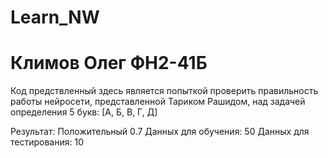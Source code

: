 # Learn_NW
# Климов Олег ФН2-41Б
Код предствленный здесь является попыткой проверить правильность работы нейросети, представленной Тариком Рашидом, над задачей определения 5 букв:
[А, Б, В, Г, Д]

Результат: Положительный 0.7
Данных для обучения: 50
Данных для тестирования: 10
